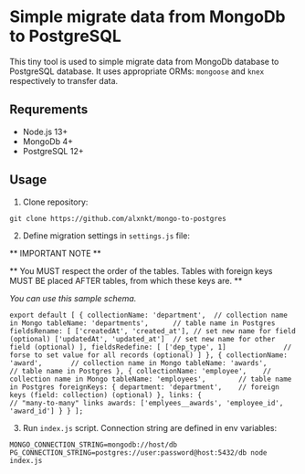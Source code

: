 # Simple migrate data from MongoDb to PostgreSQL

This tiny tool is used to simple migrate data from MongoDb database
to PostgreSQL database. It uses appropriate ORMs: `mongoose` and 
`knex` respectively to transfer data.

## Requrements
* Node.js 13+
* MongoDb 4+
* PostgreSQL 12+

## Usage

1. Clone repository:

`git clone https://github.com/alxnkt/mongo-to-postgres`

2. Define migration settings in `settings.js` file:

** IMPORTANT NOTE **

** You MUST respect the order of the tables. Tables with foreign keys MUST BE placed AFTER tables, from which these keys are. **

*You can use this sample schema.*

`
export default [
  {
    collectionName: 'department',  // collection name in Mongo
    tableName: 'departments',      // table name in Postgres
    fieldsRename: [
      ['createdAt', 'created_at'], // set new name for field (optional)
      ['updatedAt', 'updated_at']  // set new name for other field (optional)
    ],
    fieldsRedefine: [
      ['dep_type', 1]              // forse to set value for all records (optional)
    ]
  },
  {
    collectionName: 'award',       // collection name in Mongo
    tableName: 'awards',           // table name in Postgres
  },
  {
    collectionName: 'employee',    // collection name in Mongo
    tableName: 'employees',        // table name in Postgres
    foreignKeys: {
      department: 'department',    // foreign keys (field: collection) (optional)
    },
    links: {                       // "many-to-many" links
      awards: ['emplyees__awards', 'employee_id', 'award_id']
    }
  }
];
`

3. Run `index.js` script. Connection string are defined in env variables:

`MONGO_CONNECTION_STRING=mongodb://host/db PG_CONNECTION_STRING=postgres://user:password@host:5432/db node index.js`